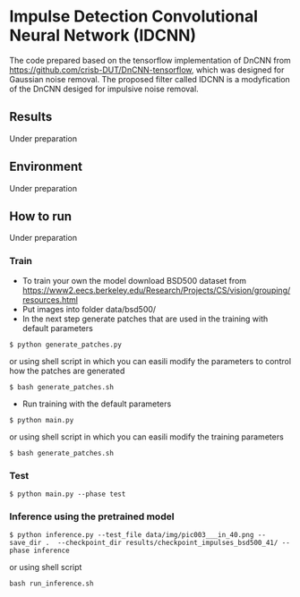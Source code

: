 # Impulse Detection Convolutional Neural Network (IDCNN)

The code prepared based on the tensorflow implementation of DnCNN from https://github.com/crisb-DUT/DnCNN-tensorflow, which was designed for Gaussian noise removal. The proposed filter called IDCNN is a modyfication of the DnCNN desiged for impulsive noise removal.




## Results
Under preparation

## Environment
Under preparation

## How to run
Under preparation

### Train
* To train your own the model download BSD500 dataset from https://www2.eecs.berkeley.edu/Research/Projects/CS/vision/grouping/resources.html
* Put images into folder data/bsd500/
* In the next step generate patches that are used in the training with default parameters
```
$ python generate_patches.py
```
  or using shell script in which you can easili modify the parameters to control how the patches are generated
```
$ bash generate_patches.sh
```


* Run training with the default parameters 
```
$ python main.py
```
  or using shell script in which you can easili modify the training parameters
    
```
$ bash generate_patches.sh
```
### Test
```
$ python main.py --phase test

```
### Inference using the pretrained model
```
$ python inference.py --test_file data/img/pic003___in_40.png --save_dir .  --checkpoint_dir results/checkpoint_impulses_bsd500_41/ --phase inference
```
  or using shell script
```
bash run_inference.sh
```
 
 











